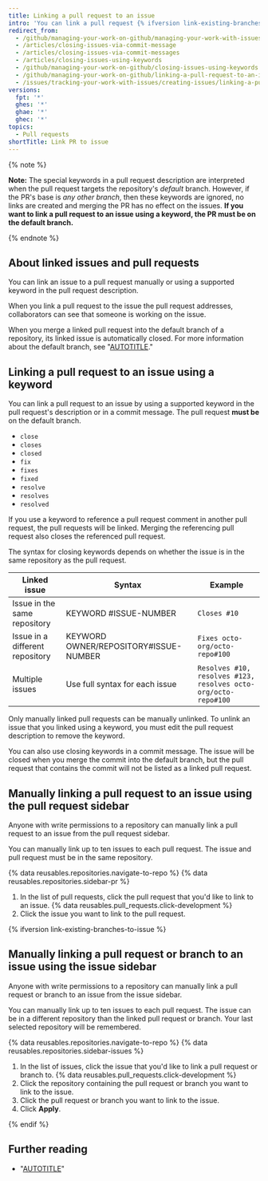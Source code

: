 ```yaml
---
title: Linking a pull request to an issue
intro: 'You can link a pull request {% ifversion link-existing-branches-to-issue %}or branch {% endif %}to an issue to show that a fix is in progress and to automatically close the issue when the pull request {% ifversion link-existing-branches-to-issue %}or branch {% endif %} is merged.'
redirect_from:
  - /github/managing-your-work-on-github/managing-your-work-with-issues-and-pull-requests/linking-a-pull-request-to-an-issue
  - /articles/closing-issues-via-commit-message
  - /articles/closing-issues-via-commit-messages
  - /articles/closing-issues-using-keywords
  - /github/managing-your-work-on-github/closing-issues-using-keywords
  - /github/managing-your-work-on-github/linking-a-pull-request-to-an-issue
  - /issues/tracking-your-work-with-issues/creating-issues/linking-a-pull-request-to-an-issue
versions:
  fpt: '*'
  ghes: '*'
  ghae: '*'
  ghec: '*'
topics:
  - Pull requests
shortTitle: Link PR to issue
---
```

{% note %}

**Note:** The special keywords in a pull request description are interpreted when the pull request targets the repository's _default_ branch. However, if the PR's base is _any other branch_, then these keywords are ignored, no links are created and merging the PR has no effect on the issues. **If you want to link a pull request to an issue using a keyword, the PR must be on the default branch.**

{% endnote %}

## About linked issues and pull requests

You can link an issue to a pull request manually or using a supported keyword in the pull request description.

When you link a pull request to the issue the pull request addresses, collaborators can see that someone is working on the issue.

When you merge a linked pull request into the default branch of a repository, its linked issue is automatically closed. For more information about the default branch, see "[AUTOTITLE](/repositories/configuring-branches-and-merges-in-your-repository/managing-branches-in-your-repository/changing-the-default-branch)."

## Linking a pull request to an issue using a keyword

You can link a pull request to an issue by using a supported keyword in the pull request's description or in a commit message. The pull request **must be** on the default branch.

- `close`
- `closes`
- `closed`
- `fix`
- `fixes`
- `fixed`
- `resolve`
- `resolves`
- `resolved`

If you use a keyword to reference a pull request comment in another pull request, the pull requests will be linked. Merging the referencing pull request also closes the referenced pull request.

The syntax for closing keywords depends on whether the issue is in the same repository as the pull request.

Linked issue | Syntax | Example
--------------- | ------ | ------
Issue in the same repository | KEYWORD #ISSUE-NUMBER | `Closes #10`
Issue in a different repository | KEYWORD OWNER/REPOSITORY#ISSUE-NUMBER | `Fixes octo-org/octo-repo#100`
Multiple issues | Use full syntax for each issue | `Resolves #10, resolves #123, resolves octo-org/octo-repo#100`

Only manually linked pull requests can be manually unlinked. To unlink an issue that you linked using a keyword, you must edit the pull request description to remove the keyword.

You can also use closing keywords in a commit message. The issue will be closed when you merge the commit into the default branch, but the pull request that contains the commit will not be listed as a linked pull request.

## Manually linking a pull request to an issue using the pull request sidebar

Anyone with write permissions to a repository can manually link a pull request to an issue from the pull request sidebar.

You can manually link up to ten issues to each pull request. The issue and pull request must be in the same repository.

{% data reusables.repositories.navigate-to-repo %}
{% data reusables.repositories.sidebar-pr %}
1. In the list of pull requests, click the pull request that you'd like to link to an issue.
{% data reusables.pull_requests.click-development %}
1. Click the issue you want to link to the pull request.

{% ifversion link-existing-branches-to-issue %}

## Manually linking a pull request or branch to an issue using the issue sidebar

Anyone with write permissions to a repository can manually link a pull request or branch to an issue from the issue sidebar.

You can manually link up to ten issues to each pull request. The issue can be in a different repository than the linked pull request or branch. Your last selected repository will be remembered.

{% data reusables.repositories.navigate-to-repo %}
{% data reusables.repositories.sidebar-issues %}
1. In the list of issues, click the issue that you'd like to link a pull request or branch to.
{% data reusables.pull_requests.click-development %}
1. Click the repository containing the pull request or branch you want to link to the issue.
1. Click the pull request or branch you want to link to the issue.
1. Click **Apply**.

{% endif %}

## Further reading

- "[AUTOTITLE](/get-started/writing-on-github/working-with-advanced-formatting/autolinked-references-and-urls#issues-and-pull-requests)"
